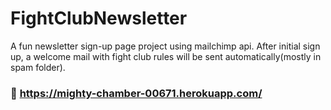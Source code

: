 # FightClubNewsletter
A fun newsletter sign-up page project using mailchimp api. After initial sign up, a welcome mail with fight club rules will be sent automatically(mostly in spam folder).
### 🔗 https://mighty-chamber-00671.herokuapp.com/
